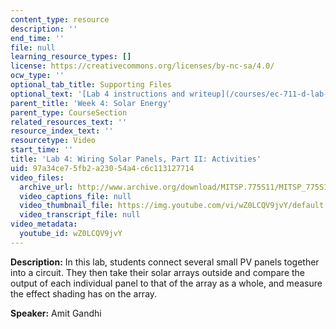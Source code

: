 ```yaml
---
content_type: resource
description: ''
end_time: ''
file: null
learning_resource_types: []
license: https://creativecommons.org/licenses/by-nc-sa/4.0/
ocw_type: ''
optional_tab_title: Supporting Files
optional_text: '[Lab 4 instructions and writeup](/courses/ec-711-d-lab-energy-spring-2011/video_galleries/solar/lab-4-instructions-and-writeup)'
parent_title: 'Week 4: Solar Energy'
parent_type: CourseSection
related_resources_text: ''
resource_index_text: ''
resourcetype: Video
start_time: ''
title: 'Lab 4: Wiring Solar Panels, Part II: Activities'
uid: 97a34ce7-5fb2-a230-54a4-c6c113127714
video_files:
  archive_url: http://www.archive.org/download/MITSP.775S11/MITSP_775S11lab04-2_300k.mp4
  video_captions_file: null
  video_thumbnail_file: https://img.youtube.com/vi/wZ0LCQV9jvY/default.jpg
  video_transcript_file: null
video_metadata:
  youtube_id: wZ0LCQV9jvY
---
```


**Description:** In this lab, students connect several small PV panels together into a circuit. They then take their solar arrays outside and compare the output of each individual panel to that of the array as a whole, and measure the effect shading has on the array.

**Speaker:** Amit Gandhi

